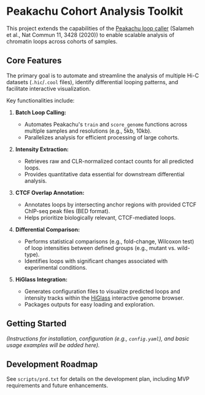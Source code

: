 # Peakachu Cohort Analysis Toolkit

This project extends the capabilities of the [Peakachu loop caller]([https://www.nature.com/articles/s41467-020-17189-7](https://github.com/tariks/peakachu?tab=readme-ov-file)) (Salameh et al., Nat Commun 11, 3428 (2020)) to enable scalable analysis of chromatin loops across cohorts of samples.

## Core Features

The primary goal is to automate and streamline the analysis of multiple Hi-C datasets (``.hic``/``.cool`` files), identify differential looping patterns, and facilitate interactive visualization.

Key functionalities include:

1.  **Batch Loop Calling:**
    *   Automates Peakachu's `train` and `score_genome` functions across multiple samples and resolutions (e.g., 5kb, 10kb).
    *   Parallelizes analysis for efficient processing of large cohorts.

2.  **Intensity Extraction:**
    *   Retrieves raw and CLR-normalized contact counts for all predicted loops.
    *   Provides quantitative data essential for downstream differential analysis.

3.  **CTCF Overlap Annotation:**
    *   Annotates loops by intersecting anchor regions with provided CTCF ChIP-seq peak files (BED format).
    *   Helps prioritize biologically relevant, CTCF-mediated loops.

4.  **Differential Comparison:**
    *   Performs statistical comparisons (e.g., fold-change, Wilcoxon test) of loop intensities between defined groups (e.g., mutant vs. wild-type).
    *   Identifies loops with significant changes associated with experimental conditions.

5.  **HiGlass Integration:**
    *   Generates configuration files to visualize predicted loops and intensity tracks within the [HiGlass](http://higlass.io/) interactive genome browser.
    *   Packages outputs for easy loading and exploration.

## Getting Started

*(Instructions for installation, configuration (e.g., `config.yaml`), and basic usage examples will be added here).*

## Development Roadmap

See `scripts/prd.txt` for details on the development plan, including MVP requirements and future enhancements.
